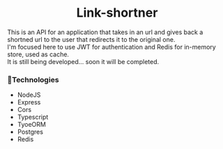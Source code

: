 <h1 align="center"> Link-shortner</h1>

This is an API for an application that takes in an url and gives back a shortned url to the user that redirects it to the original one. <br/>
I'm focused here to use JWT for authentication and Redis for in-memory store, used as cache.  <br/>
It is still being developed... soon it will be completed.  <br/>

### 🔹Technologies
- NodeJS
- Express
- Cors
- Typescript
- TyoeORM
- Postgres
- Redis
